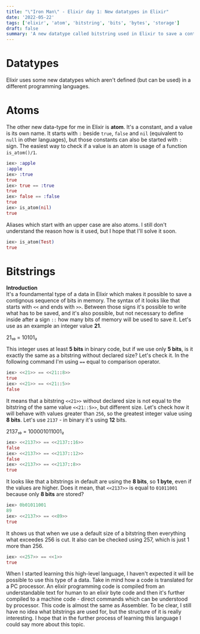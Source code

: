 ```yaml
---
title: "\"Iron Man\" - Elixir day 1: New datatypes in Elixir"
date: '2022-05-22'
tags: ['elixir', 'atom', 'bitstring', 'bits', 'bytes', 'storage']
draft: false
summary: 'A new datatype called bitstring used in Elixir to save a contiguous sequence of bits in memory.'
---
```

# Datatypes
Elixir uses some new datatypes which aren't defined (but can be used) in a different programming languages.

# Atoms
The other new data-type for me in Elixir is **atom**. It's a constant, and a value is its own name. It starts with `:` beside `true`, `false` and `nil` (equivalent to `null` in other languages), but those constants can also be started with `:` sign. The easiest way to check if a value is an atom is usage of a function `is_atom()/1`.
```elixir
iex> :apple
:apple
iex> :true
true
iex> true == :true
true
iex> false == :false
true
iex> is_atom(nil)
true
```
Aliases which start with an upper case are also atoms. I still don't understand the reason how is it used, but I hope that I'll solve it soon.
```elixir
iex> is_atom(Test)
true
```

# Bitstrings
**Introduction** <br/>
It's a foundamental type of a data in Elixir which makes it possible to save a contignous sequence of bits in memory. The syntax of it looks like that starts with `<<` and ends with `>>`. Between those signs it's possible to write what has to be saved, and it's also possible, but not necessary to define inside after a sign `::` how many bits of memory will be used to save it. Let's use as an example an integer value <b>21</b>.

21₁₀ = 10101₂

This integer uses at least **5 bits** in binary code, but if we use only **5 bits**, is it exactly the same as a bitstring without declared size? Let's check it. In the following command I'm using `==` equal to comparison operator.
```elixir
iex> <<21>> == <<21::8>> 
true
iex> <<21>> == <<21::5>>
false
```
It means that a bitstring `<<21>>` without declared size is not equal to the bitstring of the same value `<<21::5>>`, but different size. Let's check how it will behave with values greater than `256`, so the greatest integer value using **8 bits**. Let's use `2137` - in binary it's using **12** bits.

2137₁₀ = 100001011001₂

```elixir
iex> <<2137>> == <<2137::16>>
false
iex> <<2137>> == <<2137::12>> 
false
iex> <<2137>> == <<2137::8>>
true
```
It looks like that a bitstrings in default are using the **8 bits**, so **1 byte**, even if the values are higher. Does it mean, that `<<2137>>` is equal to `01011001` because only **8 bits** are stored?

```elixir
iex> 0b01011001
89
iex> <<2137>> == <<89>>
true
```
It shows us that when we use a default size of a bitstring then everything what exceedes 256 is cut. It also can be checked using 257, which is just 1 more than 256.
```elixir
iex> <<257>> == <<1>>
true
```
When I started learning this high-level language, I haven't expected it will be possible to use this type of a data. Take in mind how a code is translated for a PC processor. An elixir programming code is compiled from an understandable text for human to an elixir byte code and then it's further compiled to a machine code - direct commands which can be understood by processor. This code is almost the same as Assembler. To be clear, I still have no idea what bitstrings are used for, but the structure of it is really interesting. I hope that in the further process of learning this language I could say more about this topic.